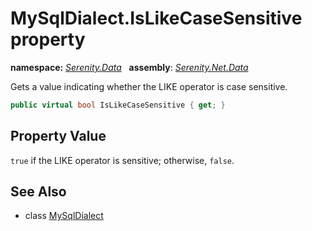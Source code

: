 # MySqlDialect.IsLikeCaseSensitive property
**namespace:** *[Serenity.Data](../../README.md#serenity.data-namespace)*   **assembly**: *[Serenity.Net.Data](../../README.md)*

Gets a value indicating whether the LIKE operator is case sensitive.

```csharp
public virtual bool IsLikeCaseSensitive { get; }
```

## Property Value

`true` if the LIKE operator is sensitive; otherwise, `false`.

## See Also

* class [MySqlDialect](../MySqlDialect.md)